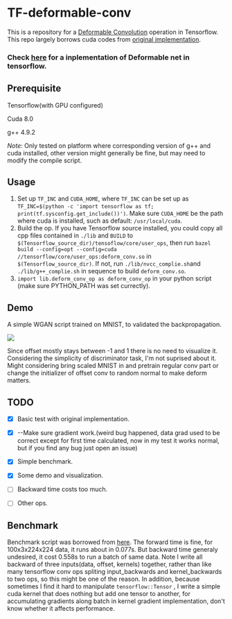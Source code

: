 # TF-deformable-conv

This is a repository for a [Deformable Convolution](https://arxiv.org/abs/1703.06211) operation in Tensorflow. This repo largely borrows cuda codes from [original implementation](https://github.com/msracver/Deformable-ConvNets).

### Check [here](https://github.com/Zardinality/TF_Deformable_Net) for a inplementation of Deformable net in tensorflow.

## Prerequisite

Tensorflow(with GPU configured)

Cuda 8.0

g++ 4.9.2

*Note*: Only tested on platform where corresponding version of g++ and cuda installed, other version might generally be fine, but may need to modify the compile script.

## Usage

1. Set up `TF_INC` and `CUDA_HOME`, where `TF_INC` can be set up as  `TF_INC=$(python -c 'import tensorflow as tf; print(tf.sysconfig.get_include())')`. Make sure `CUDA_HOME` be the path where cuda is installed, such as default: `/usr/local/cuda`.
2. Build the op. If you have Tensorflow source installed, you could copy all cpp files contained in `./lib` and `BUILD` to `$(Tensorflow_source_dir)/tensoflow/core/user_ops`, then run `bazel build --config=opt --config=cuda //tensorflow/core/user_ops:deform_conv.so` in  `$(Tensorflow_source_dir)`. If not, run `./lib/nvcc_complie.sh`and `./lib/g++_complie.sh` in sequence to build `deform_conv.so`.
3. `import lib.deform_conv_op as deform_conv_op` in your python script (make sure PYTHON_PATH was set currectly).


## Demo

A simple WGAN script trained on MNIST, to validated the backpropagation.

![](https://ws4.sinaimg.cn/large/006tKfTcgy1fgspsomt2xj30da0d1abl.jpg)

Since offset mostly stays between -1 and 1 there is no need to visualize it. Considering the simplicity of discriminator task, I'm not suprised about it. Might considering bring scaled MNIST in and pretrain regular conv part or change the initializer of offset conv to random normal to make deform matters.

## TODO

- [x] Basic test with original implementation.
- [x] --Make sure gradient work.(weird bug happened, data grad used to be correct except for first time calculated, now in my test it works normal, but if you find any bug just open an issue)
- [x] Simple benchmark.


- [x] Some demo and visualization.
- [ ] Backward time costs too much.
- [ ] Other ops.

## Benchmark

Benchmark script was borrowed from [here](https://github.com/soumith/convnet-benchmarks/blob/master/tensorflow/benchmark_alexnet.py). The forward time is fine, for 100x3x224x224 data, it runs about in 0.077s. But backward time generaly undesired, it cost 0.558s to run a batch of same data. Note I write all backward of three inputs(data, offset, kernels) together, rather than like many tensorflow conv ops spliting input_backwards and kernel_backwards to two ops, so this might be one of the reason. In addition, because  sometimes I find it hard to manipulate `tensorflow::Tensor` , I write a simple cuda kernel that does nothing but add one tensor to another, for accumulating gradients along batch in kernel gradient implementation, don't know whether it affects performance.